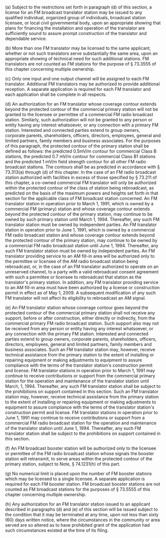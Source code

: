 (a) Subject to the restrictions set forth in paragraph (d) of this section, a license for an FM broadcast translator station may be issued to any qualified individual, organized group of individuals, broadcast station licensee, or local civil governmental body, upon an appropriate showing that plans for financing the installation and operation of the translator are sufficiently sound to assure prompt construction of the translator and dependable service.

(b) More than one FM translator may be licensed to the same applicant, whether or not such translators serve substantially the same area, upon an appropriate showing of technical need for such additional stations. FM translators are not counted as FM stations for the purpose of § 73.3555 of this chapter concerning multiple ownership.
                                

(c) Only one input and one output channel will be assigned to each FM translator. Additional FM translators may be authorized to provide additional reception. A separate application is required for each FM translator and each application shall be complete in all respects.

(d) An authorization for an FM translator whose coverage contour extends beyond the protected contour of the commercial primary station will not be granted to the licensee or permittee of a commercial FM radio broadcast station. Similarly, such authorization will not be granted to any person or entity having any interest whatsoever, or any connection with a primary FM station. Interested and connected parties extend to group owners, corporate parents, shareholders, officers, directors, employees, general and limited partners, family members and business associates. For the purposes of this paragraph, the protected contour of the primary station shall be defined as follows: the predicted 0.5mV/m contour for commercial Class B stations, the predicted 0.7 mV/m contour for commercial Class B1 stations and the predicted 1 mV/m field strength contour for all other FM radio broadcast stations. The contours shall be as predicted in accordance with § 73.313(a) through (d) of this chapter. In the case of an FM radio broadcast station authorized with facilities in excess of those specified by § 73.211 of this chapter, a co-owned commercial FM translator will only be authorized within the protected contour of the class of station being rebroadcast, as predicted on the basis of the maximum powers and heights set forth in that section for the applicable class of FM broadcast station concerned. An FM translator station in operation prior to March 1, 1991, which is owned by a commercial FM (primary) station and whose coverage contour extends beyond the protected contour of the primary station, may continue to be owned by such primary station until March 1, 1994. Thereafter, any such FM translator station must be owned by independent parties. An FM translator station in operation prior to June 1, 1991, which is owned by a commercial FM radio broadcast station and whose coverage contour extends beyond the protected contour of the primary station, may continue to be owned by a commercial FM radio broadcast station until June 1, 1994. Thereafter, any such FM translator station must be owned by independent parties. An FM translator providing service to an AM fill-in area will be authorized only to the permittee or licensee of the AM radio broadcast station being rebroadcast, or, in the case of an FM translator authorized to operate on an unreserved channel, to a party with a valid rebroadcast consent agreement with such a permittee or licensee to rebroadcast that station as the translator's primary station. In addition, any FM translator providing service to an AM fill-in area must have been authorized by a license or construction permit in effect as of May 1, 2009. A subsequent modification of any such FM translator will not affect its eligibility to rebroadcast an AM signal.

(e) An FM translator station whose coverage contour goes beyond the protected contour of the commercial primary station shall not receive any support, before or after construction, either directly or indirectly, from the commercial primary FM radio broadcast station. Such support also may not be received from any person or entity having any interest whatsoever, or any connection with the primary FM station. Interested and connected parties extend to group owners, corporate parents, shareholders, officers, directors, employees, general and limited partners, family members and business associates. Such an FM translator station may, however, receive technical assistance from the primary station to the extent of installing or repairing equipment or making adjustments to equipment to assure compliance with the terms of the translator station's construction permit and license. FM translator stations in operation prior to March 1, 1991 may continue to receive contributions or support from the commercial primary station for the operation and maintenance of the translator station until March, 1, 1994. Thereafter, any such FM translator station shall be subject to the prohibitions on support contained in this section. Such an FM translator station may, however, receive technical assistance from the primary station to the extent of installing or repairing equipment or making adjustments to equipment to assure compliance with the terms of the translator station's construction permit and license. FM translator stations in operation prior to June 1, 1991 may continue to receive contributions or support from a commercial FM radio broadcast station for the operation and maintenance of the translator station until June 1, 1994. Thereafter, any such FM translator station shall be subject to the prohibitions on support contained in this section.
                                

(f) An FM broadcast booster station will be authorized only to the licensee or permittee of the FM radio broadcast station whose signals the booster station will retransmit, to serve areas within the protected contour of the primary station, subject to Note, § 74.1231(h) of this part.

(g) No numerical limit is placed upon the number of FM booster stations which may be licensed to a single licensee. A separate application is required for each FM booster station. FM broadcast booster stations are not counted as FM broadcast stations for the purposes of § 73.5555 of this chapter concerning multiple ownership.

(h) Any authorization for an FM translator station issued to an applicant described in paragraphs (d) and (e) of this section will be issued subject to the condition that it may be terminated at any time, upon not less than sixty (60) days written notice, where the circumstances in the community or area served are so altered as to have prohibited grant of the application had such circumstances existed at the time of its filing.

